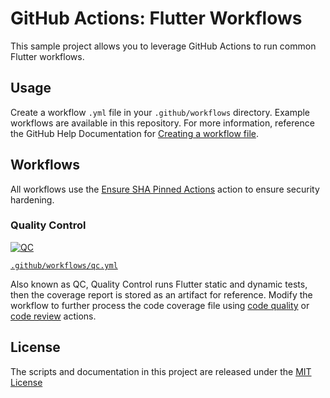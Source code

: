 # GitHub Actions: Flutter Workflows

This sample project allows you to leverage GitHub Actions to run common Flutter workflows.

## Usage

Create a workflow `.yml` file in your `.github/workflows` directory. Example workflows are available in this repository. For more information, reference the GitHub Help Documentation for [Creating a workflow file](https://help.github.com/en/articles/configuring-a-workflow#creating-a-workflow-file).

## Workflows

All workflows use the [Ensure SHA Pinned Actions](https://github.com/marketplace/actions/ensure-sha-pinned-actions) action to ensure security hardening.

### Quality Control
[![QC](https://github.com/zgosalvez/github-actions-flutter-workflow/workflows/QC/badge.svg)](https://github.com/zgosalvez/github-actions-flutter-workflow/actions?query=workflow%3AQC)

[`.github/workflows/qc.yml`](workflows/qc.yml)

Also known as QC, Quality Control runs Flutter static and dynamic tests, then the coverage report is stored as an artifact for reference. Modify the workflow to further process the code coverage file using [code quality](https://github.com/marketplace?type=actions) or [code review](https://github.com/marketplace?category=code-review&type=actions) actions.

## License
The scripts and documentation in this project are released under the [MIT License](LICENSE)